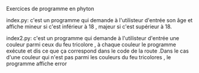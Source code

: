 Exercices de programme en phyton


index.py: c'est un programme qui demande à l'utilisteur d'entrée son âge et affiche mineur si c'est inférieur à 18 , majeur si c'est supérieur à 18.


index2.py: c'est un programme qui demande à l'utilisteur d'entrée une couleur parmi ceux du feu tricolore , à chaque couleur le programme exécute et dis ce que ça correspond dans le code de la route .Dans le cas d'une couleur qui n'est pas parmi les couleurs du feu tricolores , le programme affiche error

